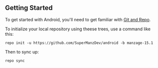 Getting Started
---------------

To get started with Android, you'll need to get
familiar with [Git and Repo](http://source.android.com/source/using-repo.html).

To initialize your local repository using theese trees, use a command like this:

    repo init -u https://github.com/SuperManzDev/android -b manzage-15.1

Then to sync up:

    repo sync
